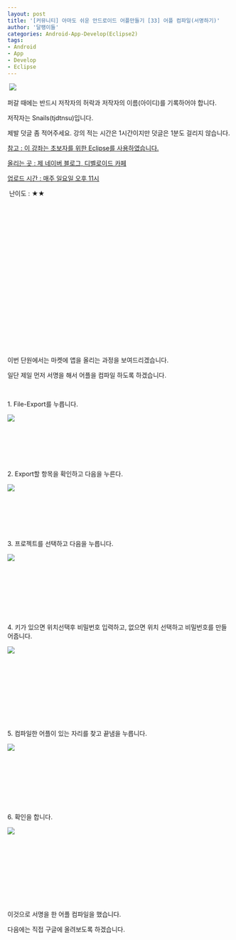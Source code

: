 ```yaml
---
layout: post
title: '[커뮤니티] 아마도 쉬운 안드로이드 어플만들기 [33] 어플 컴파일(서명하기)'
author: '달팽이들'
categories: Android-App-Develop(Eclipse2)
tags:
- Android
- App
- Develop
- Eclipse
---
```



<script> location.href='https://cafe.naver.com/develoid/337235' ; </script>

<p>&nbsp;<img src="https://dthumb-phinf.pstatic.net/?src=%22http%3A%2F%2Fpostfiles3.naver.net%2F20130523_178%2Ftjdtnsu_1369283538974akCh1_JPEG%2Fand.jpg%3Ftype%3Dw2%22&amp;type=cafe_wa740"></p>
<p><p><p>퍼갈 때에는 반드시 저작자의 허락과 저작자의 이름(아이디)를 기록하어야 합니다.</p>
<p>저작자는 Snails(tjdtnsu)입니다.</p>
<p>제발 덧글 좀 적어주세요. 강의 적는 시간은 1시간이지만 덧글은 1분도 걸리지 않습니다.</p>
<p><u>참고 : 이 강좌는 초보자를 위한 Eclipse를 사용하였습니다.</u></p>
<p><u>올리는 곳 : 제 네이버 블로그, 디벨로이드 카페</u></p>
<p><u>업로드 시간 : 매주 일요일 오후 11시</u><p></p>
<p>&nbsp;난이도 : ★★﻿﻿</p>
<p>﻿</p>
<p>﻿</p>
<p>﻿</p>
<p>﻿</p>
<p>﻿</p>
<p>﻿</p>
<p>﻿</p>
<p>﻿</p>
<p>﻿</p>
<p>﻿</p>
<p></p>
<p>&nbsp;</p>
<p>이번 단원에서는 마켓에 앱을 올리는 과정을 보여드리겠습니다.&nbsp;</p>
<p>일단 제일 먼저 서명을 해서 어플을 컴파일 하도록 하겠습니다.&nbsp;</p>
<p>﻿&nbsp;</p>
<p></p>
<p>1. File-Export를 누릅니다.&nbsp;</p>
<p><img src="https://dthumb-phinf.pstatic.net/?src=%22http%3A%2F%2Fblogfiles.naver.net%2F20131117_76%2Ftjdtnsu_1384692720584Ma44c_PNG%2F%25C1%25A6%25B8%25F1_%25BE%25F8%25C0%25BD.png%22&amp;type=cafe_wa740"></p>
<p>﻿&nbsp;</p>
<p>﻿&nbsp;</p>
<p>﻿&nbsp;</p>
<p>2. Export할 항목을 확인하고 다음을 누른다.&nbsp;</p>
<p><img src="https://dthumb-phinf.pstatic.net/?src=%22http%3A%2F%2Fblogfiles.naver.net%2F20131117_88%2Ftjdtnsu_1384692868944LEBgT_PNG%2F%25C1%25A6%25B8%25F1_%25BE%25F8%25C0%25BD.png%22&amp;type=cafe_wa740"></p>
<p>﻿&nbsp;</p>
<p></p>
<p>&nbsp;</p>
<p>&nbsp;</p>
<p>3. 프로젝트를 선택하고 다음을 누릅니다.</p>
<p><img src="https://dthumb-phinf.pstatic.net/?src=%22http%3A%2F%2Fblogfiles.naver.net%2F20131117_57%2Ftjdtnsu_1384692839426Gmaku_PNG%2F%25C1%25A6%25B8%25F1_%25BE%25F8%25C0%25BD.png%22&amp;type=cafe_wa740"></p>
<p>&nbsp;</p>
<p>&nbsp;</p>
<p>&nbsp;</p>
<p>&nbsp;</p>
<p>4. 키가 있으면 위치선택후 비밀번호 입력하고, 없으면 위치 선택하고 비밀번호를 만들어줍니다.</p>
<p><img src="https://dthumb-phinf.pstatic.net/?src=%22http%3A%2F%2Fblogfiles.naver.net%2F20131117_41%2Ftjdtnsu_1384693007214pV1es_PNG%2F%25C1%25A6%25B8%25F1_%25BE%25F8%25C0%25BD.png%22&amp;type=cafe_wa740"></p>
<p>&nbsp;</p>
<p>&nbsp;</p>
<p>&nbsp;</p>
<p>&nbsp;</p>
<p>&nbsp;</p>
<p>5. 컴파일한 어플이 있는 자리를 찾고 끝냄을 누릅니다.</p>
<p><img src="https://dthumb-phinf.pstatic.net/?src=%22http%3A%2F%2Fblogfiles.naver.net%2F20131117_73%2Ftjdtnsu_1384693135785Mqvl0_PNG%2F%25C1%25A6%25B8%25F1_%25BE%25F8%25C0%25BD.png%22&amp;type=cafe_wa740"></p>
<p>&nbsp;</p>
<p>&nbsp;</p>
<p>&nbsp;</p>
<p>&nbsp;</p>
<p>6. 확인을 합니다.</p>
<p><img src="https://dthumb-phinf.pstatic.net/?src=%22http%3A%2F%2Fblogfiles.naver.net%2F20131117_38%2Ftjdtnsu_1384693212178lniWs_PNG%2F%25C1%25A6%25B8%25F1_%25BE%25F8%25C0%25BD.png%22&amp;type=cafe_wa740"></p>
<p>&nbsp;</p>
<p>&nbsp;</p>
<p>&nbsp;</p>
<p>&nbsp;</p>
<p>&nbsp;</p>
<p>이것으로&nbsp;서명을 한&nbsp;어플 컴파일을 했습니다.</p>
<p>다음에는 직접 구글에 올려보도록 하겠습니다.</p>
<p></p>
<p></p>
</p>
</p>
